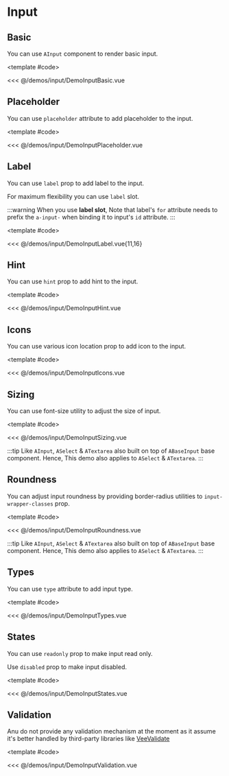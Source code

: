 # Input

<!-- 👉 Basic -->
<Demo>

## Basic

You can use `AInput` component to render basic input.

<div class="grid-row sm:grid-cols-2 place-items-stretch">
    <div>
        <DemoInputBasic />
    </div>
</div>

<template #code>

<<< @/demos/input/DemoInputBasic.vue

</template>

</Demo>

<!-- 👉 Placeholder -->
<Demo>

## Placeholder

You can use `placeholder` attribute to add placeholder to the input.

<div class="grid-row sm:grid-cols-2 place-items-stretch">
    <div>
        <DemoInputPlaceholder />
    </div>
</div>

<template #code>

<<< @/demos/input/DemoInputPlaceholder.vue

</template>

</Demo>

<!-- 👉 Label -->
<Demo>

## Label

You can use `label` prop to add label to the input.

For maximum flexibility you can use `label` slot.

<DemoInputLabel />

:::warning
When you use **label slot**, Note that label's `for` attribute needs to prefix the `a-input-` when binding it to input's `id` attribute.
:::

<template #code>

<<< @/demos/input/DemoInputLabel.vue{11,16}

</template>

</Demo>

<!-- 👉 Hint -->
<Demo>

## Hint

You can use `hint` prop to add hint to the input.

<div class="grid-row sm:grid-cols-2 place-items-stretch">
    <div>
        <DemoInputHint />
    </div>
</div>

<template #code>

<<< @/demos/input/DemoInputHint.vue

</template>

</Demo>

<!-- 👉 Icons -->
<Demo>

## Icons

You can use various icon location prop to add icon to the input.

<DemoInputIcons />

<template #code>

<<< @/demos/input/DemoInputIcons.vue

</template>

</Demo>

<!-- 👉 Sizing -->
<Demo>

## Sizing

You can use font-size utility to adjust the size of input.

<DemoInputSizing />

<template #code>

<<< @/demos/input/DemoInputSizing.vue

</template>

</Demo>

:::tip
Like `AInput`, `ASelect` & `ATextarea` also built on top of `ABaseInput` base component. Hence, This demo also applies to `ASelect` & `ATextarea`.
:::

<!-- 👉 Roundness -->
<Demo>

## Roundness

You can adjust input roundness by providing border-radius utilities to `input-wrapper-classes` prop.

<DemoInputRoundness />

<template #code>

<<< @/demos/input/DemoInputRoundness.vue

</template>

</Demo>

:::tip
Like `AInput`, `ASelect` & `ATextarea` also built on top of `ABaseInput` base component. Hence, This demo also applies to `ASelect` & `ATextarea`.
:::

<!-- 👉 Types -->
<Demo>

## Types

You can use `type` attribute to add input type.

<DemoInputTypes />

<template #code>

<<< @/demos/input/DemoInputTypes.vue

</template>

</Demo>

<!-- 👉 States -->
<Demo>

## States

You can use `readonly` prop to make input read only.

Use `disabled` prop to make input disabled.

<DemoInputStates />

<template #code>

<<< @/demos/input/DemoInputStates.vue

</template>

</Demo>

<!-- 👉 Validation -->
<Demo>

## Validation

Anu do not provide any validation mechanism at the moment as it assume it's better handled by third-party libraries like [VeeValidate](https://vee-validate.logaretm.com/)

<div class="grid-row sm:grid-cols-2 place-items-stretch">
    <div>
        <DemoInputValidation />
    </div>
</div>

<template #code>

<<< @/demos/input/DemoInputValidation.vue

</template>

</Demo>
